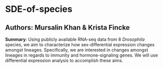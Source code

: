 # SDE-of-species
## Authors: Mursalin Khan & Krista Fincke

**Summary**: Using publicly available RNA-seq data from 8 *Drosophila* species, we aim to characterize how sex-differential expression changes amongst lineages. Specifically, we are interested in changes amongst lineages in regards to immunity and hormone-signaling genes. We will use differential expression analysis to accomplish these aims.
